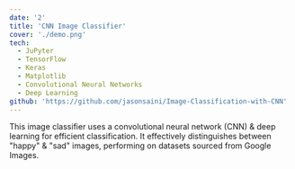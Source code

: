 ```yaml
---
date: '2'
title: 'CNN Image Classifier'
cover: './demo.png'
tech:
  - JuPyter
  - TensorFlow
  - Keras
  - Matplotlib
  - Convolutional Neural Networks
  - Deep Learning
github: 'https://github.com/jasonsaini/Image-Classification-with-CNN'
---
```


This image classifier uses a convolutional neural network (CNN) & deep learning for efficient classification. It effectively distinguishes between "happy" & "sad" images, performing on datasets sourced from Google Images.